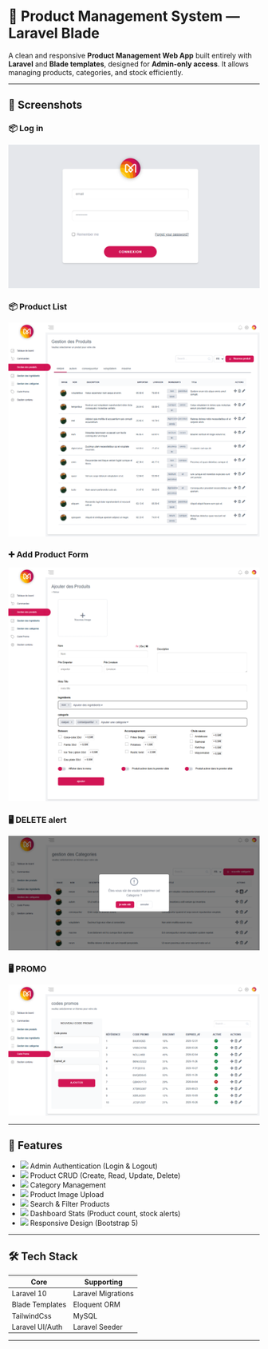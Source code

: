 # 🛒 Product Management System — Laravel Blade

A clean and responsive **Product Management Web App** built entirely with **Laravel** and **Blade templates**, designed for **Admin-only access**. It allows managing products, categories, and stock efficiently.

---

## 📸 Screenshots

### 📦 Log in 
![Log in](./screenshots/login.png)

### 📦 Product List  
![Product List](./screenshots/produits.png)

### ➕ Add Product Form  
![Add Product](./screenshots/add_produits.png)

### 🖥️ DELETE alert  
![DELETE alert](./screenshots/supp.png)

### 🖥️ PROMO 
![PROMO LIST](./screenshots/promo.png)

---

<h2>🔧 Features</h2>

<ul>
  <li><img src="https://img.icons8.com/ios-glyphs/20/lock--v1.png"/> Admin Authentication (Login & Logout)</li>
  <li><img src="https://img.icons8.com/ios-glyphs/20/open-box.png"/> Product CRUD (Create, Read, Update, Delete)</li>
  <li><img src="https://img.icons8.com/ios-glyphs/20/sorting-options.png"/> Category Management</li>
  <li><img src="https://img.icons8.com/ios-glyphs/20/image.png"/> Product Image Upload</li>
  <li><img src="https://img.icons8.com/ios-glyphs/20/search.png"/> Search & Filter Products</li>
  <li><img src="https://img.icons8.com/ios-glyphs/20/combo-chart.png"/> Dashboard Stats (Product count, stock alerts)</li>
  <li><img src="https://img.icons8.com/ios-glyphs/20/responsive.png"/> Responsive Design (Bootstrap 5)</li>
</ul>

---

## 🛠️ Tech Stack

| Core            | Supporting        |
|-----------------|-------------------|
| Laravel 10      | Laravel Migrations |
| Blade Templates | Eloquent ORM       |
| TailwindCss     | MySQL              |
| Laravel UI/Auth | Laravel Seeder     |

---

